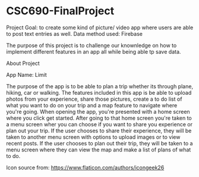 # CSC690-FinalProject

Project Goal: to create some kind of picture/ video app where users are able to post text entries as well. Data method used: Firebase

The purpose of this project is to challenge our knownledge on how to implement different features in an app all while being able tp save data.

About Project

App Name: Limit 

The purpose of the app is to be able to plan a trip whether its through plane, hiking, car or walking. The features included in this app is be able to upload photos from your experience, share those pictures, create a to do list of what you want to do on your trip and a map feature to navigate where you're going. When opening the app, you're presented with a home screen where you click get started. After going to that home screen you're taken to a menu screen wher you can choose if you want to share you experience or plan out your trip. If the user chooses to share their experience, they will be taken to another menu screen with options to upload images or to view recent posts. If the user chooses to plan out their trip, they will be taken to a menu screen where they can view the map and make a list of plans of what to do. 

Icon source from: https://www.flaticon.com/authors/icongeek26
